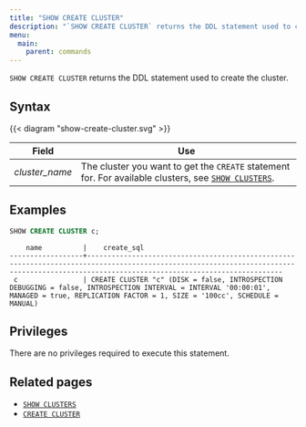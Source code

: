 ```yaml
---
title: "SHOW CREATE CLUSTER"
description: "`SHOW CREATE CLUSTER` returns the DDL statement used to create the cluster."
menu:
  main:
    parent: commands
---
```


`SHOW CREATE CLUSTER` returns the DDL statement used to create the cluster.

## Syntax

{{< diagram "show-create-cluster.svg" >}}

 Field                 | Use
-----------------------|-------------------------------------------------------------------------------------------------------------------------
 _cluster&lowbar;name_ | The cluster you want to get the `CREATE` statement for. For available clusters, see [`SHOW CLUSTERS`](../show-clusters).

## Examples

```sql
SHOW CREATE CLUSTER c;
```

```nofmt
    name          |    create_sql
------------------+--------------------------------------------------------------------------------------------------------------------------------------------------------------------------------------------
 c                | CREATE CLUSTER "c" (DISK = false, INTROSPECTION DEBUGGING = false, INTROSPECTION INTERVAL = INTERVAL '00:00:01', MANAGED = true, REPLICATION FACTOR = 1, SIZE = '100cc', SCHEDULE = MANUAL)
```

## Privileges

There are no privileges required to execute this statement.

## Related pages

- [`SHOW CLUSTERS`](../show-clusters)
- [`CREATE CLUSTER`](../create-cluster)
